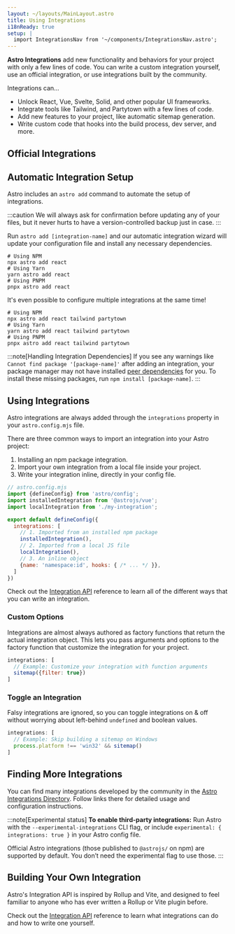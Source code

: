 ```yaml
---
layout: ~/layouts/MainLayout.astro
title: Using Integrations
i18nReady: true
setup: |
  import IntegrationsNav from '~/components/IntegrationsNav.astro';
---
```


**Astro Integrations** add new functionality and behaviors for your project with only a few lines of code. You can write a custom integration yourself, use an official integration, or use integrations built by the community.

Integrations can…

- Unlock React, Vue, Svelte, Solid, and other popular UI frameworks.
- Integrate tools like Tailwind, and Partytown with a few lines of code.
- Add new features to your project, like automatic sitemap generation.
- Write custom code that hooks into the build process, dev server, and more.

## Official Integrations

<IntegrationsNav />

## Automatic Integration Setup

Astro includes an `astro add` command to automate the setup of integrations.

:::caution
We will always ask for confirmation before updating any of your files, but it never hurts to have a version-controlled backup just in case.
:::

Run `astro add [integration-name]` and our automatic integration wizard will update your configuration file and install any necessary dependencies.

```shell
# Using NPM
npx astro add react
# Using Yarn
yarn astro add react
# Using PNPM
pnpx astro add react
```

It's even possible to configure multiple integrations at the same time!

```shell
# Using NPM
npx astro add react tailwind partytown
# Using Yarn
yarn astro add react tailwind partytown
# Using PNPM
pnpx astro add react tailwind partytown
```

:::note[Handling Integration Dependencies]
If you see any warnings like `Cannot find package '[package-name]'` after adding an integration, your package manager may not have installed [peer dependencies](https://nodejs.org/en/blog/npm/peer-dependencies/) for you. To install these missing packages, run `npm install [package-name]`.
:::

## Using Integrations

Astro integrations are always added through the `integrations` property in your  `astro.config.mjs` file.

There are three common ways to import an integration into your Astro project:
1. Installing an npm package integration.
2. Import your own integration from a local file inside your project.
3. Write your integration inline, directly in your config file.

```js
// astro.config.mjs
import {defineConfig} from 'astro/config';
import installedIntegration from '@astrojs/vue';
import localIntegration from './my-integration';

export default defineConfig({
  integrations: [
    // 1. Imported from an installed npm package
    installedIntegration(),
    // 2. Imported from a local JS file
    localIntegration(),
    // 3. An inline object
    {name: 'namespace:id', hooks: { /* ... */ }},
  ]
})
```

Check out the [Integration API](/en/reference/integrations-reference/) reference to learn all of the different ways that you can write an integration.

### Custom Options

Integrations are almost always authored as factory functions that return the actual integration object. This lets you pass arguments and options to the factory function that customize the integration for your project.

```js
integrations: [
  // Example: Customize your integration with function arguments
  sitemap({filter: true})
]
```

### Toggle an Integration

Falsy integrations are ignored, so you can toggle integrations on & off without worrying about left-behind `undefined` and boolean values.

```js
integrations: [
  // Example: Skip building a sitemap on Windows
  process.platform !== 'win32' && sitemap()
]
```

## Finding More Integrations

You can find many integrations developed by the community in the [Astro Integrations Directory](https://astro.build/integrations/). Follow links there for detailed usage and configuration instructions.

:::note[Experimental status]
**To enable third-party integrations:** Run Astro with the `--experimental-integrations` CLI flag, or include `experimental: { integrations: true }` in your Astro config file.

Official Astro integrations (those published to `@astrojs/` on npm) are supported by default. You don’t need the experimental flag to use those.
:::


## Building Your Own Integration

Astro's Integration API is inspired by Rollup and Vite, and designed to feel familiar to anyone who has ever written a Rollup or Vite plugin before.

Check out the [Integration API](/en/reference/integrations-reference/) reference to learn what integrations can do and how to write one yourself.
